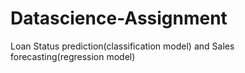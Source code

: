 # Datascience-Assignment
Loan Status prediction(classification model) and Sales forecasting(regression model)
